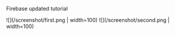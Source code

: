 Firebase updated tutorial

![](/screenshot/first.png | width=100) ![](/screenshot/second.png | width=100)

